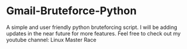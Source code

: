 # Gmail-Bruteforce-Python
A simple and user friendly python bruteforcing script. I will be adding updates in the near future for more features. Feel free to check out my youtube channel: Linux Master Race
